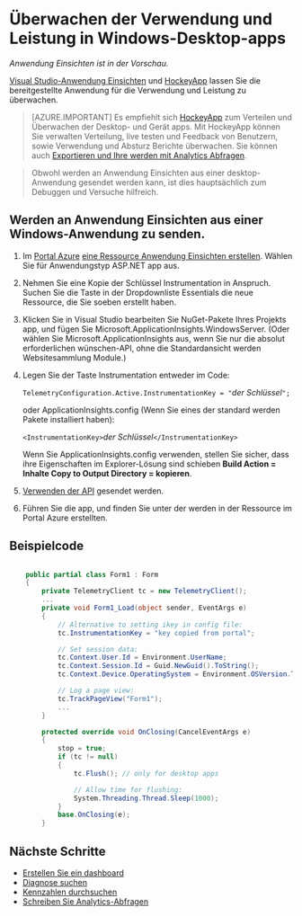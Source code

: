 <properties 
    pageTitle="Überwachen der Verwendung und Leistung für Windows-desktop-apps" 
    description="Verwendung und Leistung von Ihrer Windows-desktop-app mit HockeyApp und Anwendung Einsichten zu analysieren." 
    services="application-insights" 
    documentationCenter="windows"
    authors="alancameronwills" 
    manager="douge"/>

<tags 
    ms.service="application-insights" 
    ms.workload="tbd" 
    ms.tgt_pltfrm="ibiza" 
    ms.devlang="na" 
    ms.topic="article" 
    ms.date="08/26/2016" 
    ms.author="awills"/>

# <a name="monitoring-usage-and-performance-in-windows-desktop-apps"></a>Überwachen der Verwendung und Leistung in Windows-Desktop-apps

*Anwendung Einsichten ist in der Vorschau.*

[Visual Studio-Anwendung Einsichten](app-insights-overview.md) und [HockeyApp](https://hockeyapp.net) lassen Sie die bereitgestellte Anwendung für die Verwendung und Leistung zu überwachen.

> [AZURE.IMPORTANT] Es empfiehlt sich [HockeyApp](https://hockeyapp.net) zum Verteilen und Überwachen der Desktop- und Gerät apps. Mit HockeyApp können Sie verwalten Verteilung, live testen und Feedback von Benutzern, sowie Verwendung und Absturz Berichte überwachen. Sie können auch [Exportieren und Ihre werden mit Analytics Abfragen](app-insights-hockeyapp-bridge-app.md).

> Obwohl werden an Anwendung Einsichten aus einer desktop-Anwendung gesendet werden kann, ist dies hauptsächlich zum Debuggen und Versuche hilfreich.


## <a name="to-send-telemetry-to-application-insights-from-a-windows-application"></a>Werden an Anwendung Einsichten aus einer Windows-Anwendung zu senden.

1. Im [Portal Azure](https://portal.azure.com) [eine Ressource Anwendung Einsichten erstellen](app-insights-create-new-resource.md). Wählen Sie für Anwendungstyp ASP.NET app aus.
2. Nehmen Sie eine Kopie der Schlüssel Instrumentation in Anspruch. Suchen Sie die Taste in der Dropdownliste Essentials die neue Ressource, die Sie soeben erstellt haben. 
3. Klicken Sie in Visual Studio bearbeiten Sie NuGet-Pakete Ihres Projekts app, und fügen Sie Microsoft.ApplicationInsights.WindowsServer. (Oder wählen Sie Microsoft.ApplicationInsights aus, wenn Sie nur die absolut erforderlichen wünschen-API, ohne die Standardansicht werden Websitesammlung Module.)
4. Legen Sie der Taste Instrumentation entweder im Code:

    `TelemetryConfiguration.Active.InstrumentationKey = "`*der Schlüssel*`";` 

    oder ApplicationInsights.config (Wenn Sie eines der standard werden Pakete installiert haben):
 
    `<InstrumentationKey>`*der Schlüssel*`</InstrumentationKey>` 

    Wenn Sie ApplicationInsights.config verwenden, stellen Sie sicher, dass ihre Eigenschaften im Explorer-Lösung sind schieben **Build Action = Inhalte Copy to Output Directory = kopieren**.
5. [Verwenden der API](app-insights-api-custom-events-metrics.md) gesendet werden.
6. Führen Sie die app, und finden Sie unter der werden in der Ressource im Portal Azure erstellten.

## <a name="a-nametelemetryaexample-code"></a><a name="telemetry"></a>Beispielcode

```C#

    public partial class Form1 : Form
    {
        private TelemetryClient tc = new TelemetryClient();
        ...
        private void Form1_Load(object sender, EventArgs e)
        {
            // Alternative to setting ikey in config file:
            tc.InstrumentationKey = "key copied from portal";

            // Set session data:
            tc.Context.User.Id = Environment.UserName;
            tc.Context.Session.Id = Guid.NewGuid().ToString();
            tc.Context.Device.OperatingSystem = Environment.OSVersion.ToString();

            // Log a page view:
            tc.TrackPageView("Form1");
            ...
        }

        protected override void OnClosing(CancelEventArgs e)
        {
            stop = true;
            if (tc != null)
            {
                tc.Flush(); // only for desktop apps

                // Allow time for flushing:
                System.Threading.Thread.Sleep(1000);
            }
            base.OnClosing(e);
        }

```

## <a name="next-steps"></a>Nächste Schritte

* [Erstellen Sie ein dashboard](app-insights-dashboards.md)
* [Diagnose suchen](app-insights-diagnostic-search.md)
* [Kennzahlen durchsuchen](app-insights-metrics-explorer.md)
* [Schreiben Sie Analytics-Abfragen](app-insights-analytics.md)
 
